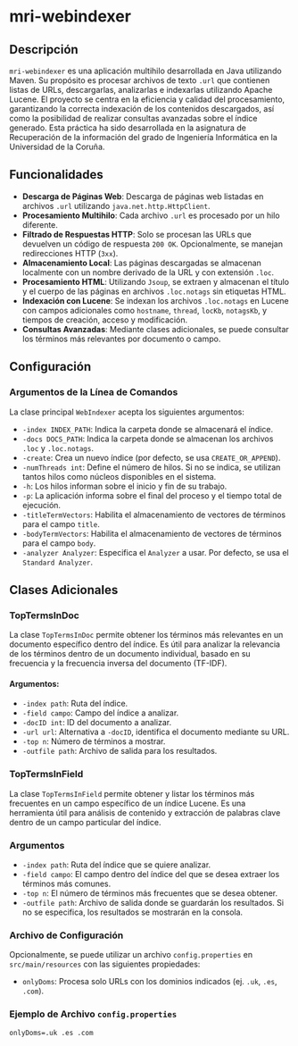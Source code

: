 # mri-webindexer

## Descripción

`mri-webindexer` es una aplicación multihilo desarrollada en Java utilizando Maven. Su propósito es procesar archivos de texto `.url` que contienen listas de URLs, descargarlas, analizarlas e indexarlas utilizando Apache Lucene. El proyecto se centra en la eficiencia y calidad del procesamiento, garantizando la correcta indexación de los contenidos descargados, así como la posibilidad de realizar consultas avanzadas sobre el índice generado. Esta práctica ha sido desarrollada en la asignatura de Recuperación de la información del grado de Ingeniería Informática en la Universidad de la Coruña.

## Funcionalidades

- **Descarga de Páginas Web**: Descarga de páginas web listadas en archivos `.url` utilizando `java.net.http.HttpClient`.
- **Procesamiento Multihilo**: Cada archivo `.url` es procesado por un hilo diferente.
- **Filtrado de Respuestas HTTP**: Solo se procesan las URLs que devuelven un código de respuesta `200 OK`. Opcionalmente, se manejan redirecciones HTTP (`3xx`).
- **Almacenamiento Local**: Las páginas descargadas se almacenan localmente con un nombre derivado de la URL y con extensión `.loc`.
- **Procesamiento HTML**: Utilizando `Jsoup`, se extraen y almacenan el título y el cuerpo de las páginas en archivos `.loc.notags` sin etiquetas HTML.
- **Indexación con Lucene**: Se indexan los archivos `.loc.notags` en Lucene con campos adicionales como `hostname`, `thread`, `locKb`, `notagsKb`, y tiempos de creación, acceso y modificación.
- **Consultas Avanzadas**: Mediante clases adicionales, se puede consultar los términos más relevantes por documento o campo.

## Configuración

### Argumentos de la Línea de Comandos

La clase principal `WebIndexer` acepta los siguientes argumentos:

- `-index INDEX_PATH`: Indica la carpeta donde se almacenará el índice.
- `-docs DOCS_PATH`: Indica la carpeta donde se almacenan los archivos `.loc` y `.loc.notags`.
- `-create`: Crea un nuevo índice (por defecto, se usa `CREATE_OR_APPEND`).
- `-numThreads int`: Define el número de hilos. Si no se indica, se utilizan tantos hilos como núcleos disponibles en el sistema.
- `-h`: Los hilos informan sobre el inicio y fin de su trabajo.
- `-p`: La aplicación informa sobre el final del proceso y el tiempo total de ejecución.
- `-titleTermVectors`: Habilita el almacenamiento de vectores de términos para el campo `title`.
- `-bodyTermVectors`: Habilita el almacenamiento de vectores de términos para el campo `body`.
- `-analyzer Analyzer`: Especifica el `Analyzer` a usar. Por defecto, se usa el `Standard Analyzer`.

## Clases Adicionales

### TopTermsInDoc

La clase `TopTermsInDoc` permite obtener los términos más relevantes en un documento específico dentro del índice. Es útil para analizar la relevancia de los términos dentro de un documento individual, basado en su frecuencia y la frecuencia inversa del documento (TF-IDF).

#### Argumentos:

- `-index path`: Ruta del índice.
- `-field campo`: Campo del índice a analizar.
- `-docID int`: ID del documento a analizar.
- `-url url`: Alternativa a `-docID`, identifica el documento mediante su URL.
- `-top n`: Número de términos a mostrar.
- `-outfile path`: Archivo de salida para los resultados.

### TopTermsInField

La clase `TopTermsInField` permite obtener y listar los términos más frecuentes en un campo específico de un índice Lucene. Es una herramienta útil para análisis de contenido y extracción de palabras clave dentro de un campo particular del índice.

### Argumentos

- `-index path`: Ruta del índice que se quiere analizar.
- `-field campo`: El campo dentro del índice del que se desea extraer los términos más comunes.
- `-top n`: El número de términos más frecuentes que se desea obtener.
- `-outfile path`: Archivo de salida donde se guardarán los resultados. Si no se especifica, los resultados se mostrarán en la consola.


### Archivo de Configuración

Opcionalmente, se puede utilizar un archivo `config.properties` en `src/main/resources` con las siguientes propiedades:

- `onlyDoms`: Procesa solo URLs con los dominios indicados (ej. `.uk`, `.es`, `.com`).

### Ejemplo de Archivo `config.properties`

```properties
onlyDoms=.uk .es .com
